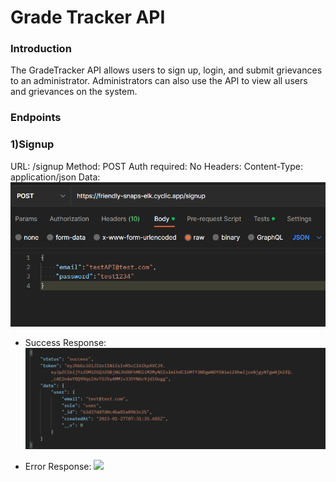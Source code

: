 # Grade Tracker API

### Introduction

The GradeTracker API allows users to sign up, login, and submit grievances to an administrator. Administrators can also use the API to view all users and grievances on the system.

### Endpoints

### 1)Signup

URL: /signup
Method: POST
Auth required: No
Headers: Content-Type: application/json
Data:
<img src="./images/reqSignup.png">

-   Success Response:
    <img src="./images/resSignup.png">

-   Error Response:
    <img src="./images/errSignup.png.png">
